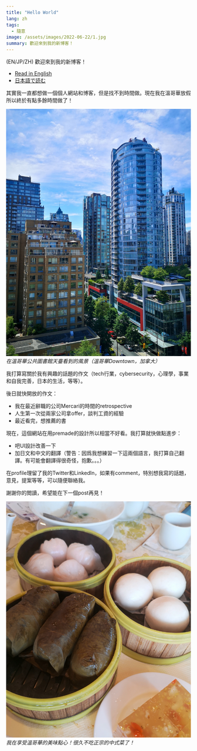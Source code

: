 ```yaml
---
title: "Hello World"
lang: zh
tags:
  - 隨意
image: /assets/images/2022-06-22/1.jpg
summary: 歡迎來到我的新博客！
---
```


(EN/JP/ZH) 歡迎來到我的新博客！

- [Read in English](https://gmgchow.github.io/blog/2022/06/22/hello-world.html)
- [日本語で読む](https://gmgchow.github.io/ja/blog/2022/06/22/hello-world.html)

其實我一直都想做一個個人網站和博客，但是找不到時間做。現在我在溫哥華放假所以終於有點多餘時間做了！

![](/assets/images/2022-06-22/1.jpg)
*在溫哥華公共圖書館天臺看到的風景（溫哥華Downtown，加拿大）*

我打算寫關於我有興趣的話題的作文（tech行業，cybersecurity，心理學，事業和自我完善，日本的生活，等等）。

後日就快開放的作文：
- 我在最近辭職的公司Mercari的時間的retrospective
- 人生第一次從兩家公司拿offer，談判工資的經驗
- 最近看完，想推薦的書

現在，這個網站在用premade的設計所以相當不好看。我打算就快做點進步：
- 吧UI設計改善一下
- 加日文和中文的翻譯（警告：因爲我想練習一下這兩個語言，我打算自己翻譯。有可能會翻譯得很奇怪，抱歉。。。）

在profile理留了我的Twitter和LinkedIn，如果有comment，特別想我寫的話題，意見，提案等等，可以隨便聯絡我。

謝謝你的閲讀，希望能在下一個post再見！

![](/assets/images/2022-06-22/2.jpg)
*我在享受溫哥華的美味點心！很久不吃正宗的中式菜了！*
